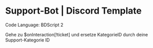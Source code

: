 # Support-Bot | Discord Template

Code Language: BDScript 2

Gehe zu $onInteraction[!ticket]
und ersetze KategorieID durch deine Support-Kategorie ID
